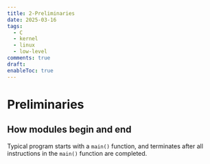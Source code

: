 ```yaml
---
title: 2-Preliminaries
date: 2025-03-16
tags:
  - C
  - kernel
  - linux
  - low-level
comments: true
draft: 
enableToc: true
---
```

# Preliminaries

## How modules begin and end
Typical program starts with a `main()` function, and terminates after all instructions in the `main()` function are completed.

